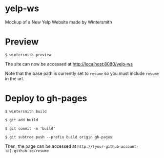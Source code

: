 # yelp-ws
Mockup of a New Yelp Website made by Wintersmith


# Preview

	$ wintersmith preview

The site can now be accessed at [http://localhost:8080/yelp-ws](http://localhost:8080/yelp-ws)

Note that the base path is currently set to `resume` so you must include `resume` in the url.

# Deploy to gh-pages

	$ wintersmith build

	$ git add build

	$ git commit -m 'build'	

	$ git subtree push --prefix build origin gh-pages

Then, the page can be accessed at `http://[your-github-account-id].github.io/resume`


